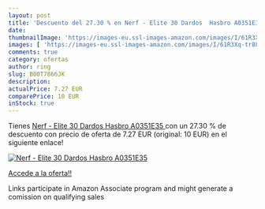 ```yaml
---
layout: post
title: 'Descuento del 27.30 % en Nerf - Elite 30 Dardos  Hasbro A0351E35 '
date: 
thumbnailImage: 'https://images-eu.ssl-images-amazon.com/images/I/61R3Xq-tr8L._SL200_.jpg'
images: [ 'https://images-eu.ssl-images-amazon.com/images/I/61R3Xq-tr8L._SL200_.jpg' ]
comments: true
category: ofertas
author: ring
slug: B00T7866JK
description:
actualPrice: 7.27 EUR
comparePrice: 10 EUR
inStock: true
---
```


Tienes [Nerf - Elite 30 Dardos  Hasbro A0351E35 ](https://www.amazon.es/dp/B00T7866JK/?tag=tolees-21) con un 27.30 % de descuento con precio de oferta de 7.27 EUR (original: 10 EUR) en el siguiente enlace!

[![Nerf - Elite 30 Dardos  Hasbro A0351E35 ](https://images-eu.ssl-images-amazon.com/images/I/61R3Xq-tr8L._SL200_.jpg)](https://www.amazon.es/dp/B00T7866JK/?tag=tolees-21)

[Accede a la oferta!!](https://www.amazon.es/dp/B00T7866JK/?tag=tolees-21)

Links participate in Amazon Associate program and might generate a comission on qualifying sales


